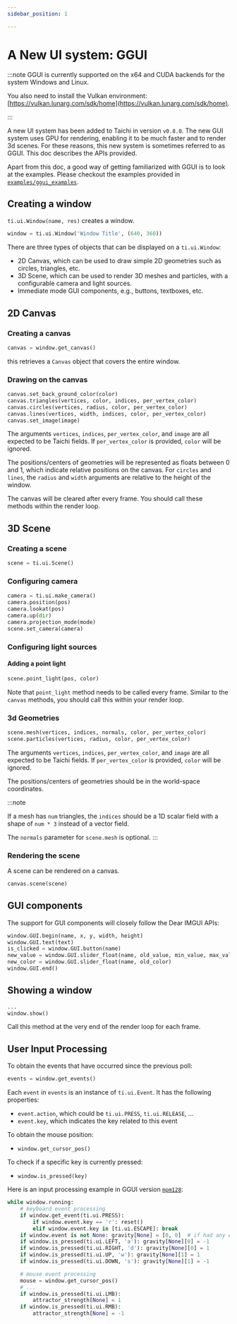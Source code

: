 ```yaml
---
sidebar_position: 1

---
```


# A New UI system: GGUI

:::note
GGUI is currently supported on the x64 and CUDA backends for the system Windows and Linux.

You also need to install the Vulkan environment: [https://vulkan.lunarg.com/sdk/home](https://vulkan.lunarg.com/sdk/home).

:::

A new UI system has been added to Taichi in version `v0.8.0`. The new GUI system uses GPU for rendering, enabling it to be much faster and to render 3d scenes. For these reasons, this new system is sometimes referred to as GGUI. This doc describes the APIs provided.

Apart from this doc, a good way of getting familiarized with GGUI is to look at the examples. Please checkout the examples provided in  [`examples/ggui_examples`](https://github.com/taichi-dev/taichi/tree/master/examples/ggui_examples).

## Creating a window

`ti.ui.Window(name, res)` creates a window.

```python
window = ti.ui.Window('Window Title', (640, 360))
```

There are three types of objects that can be displayed on a `ti.ui.Window`:

* 2D Canvas, which can be used to draw simple 2D geometries such as circles, triangles, etc.
* 3D Scene, which can be used to render 3D meshes and particles, with a configurable camera and light sources.
* Immediate mode GUI components, e.g., buttons, textboxes, etc.

## 2D Canvas

### Creating a canvas

```python
canvas = window.get_canvas()
```
this retrieves a `Canvas` object that covers the entire window.

### Drawing on the canvas

```python
canvas.set_back_ground_color(color)
canvas.triangles(vertices, color, indices, per_vertex_color)
canvas.circles(vertices, radius, color, per_vertex_color)
canvas.lines(vertices, width, indices, color, per_vertex_color)
canvas.set_image(image)
```

The arguments `vertices`, `indices`, `per_vertex_color`, and `image` are all expected to be Taichi fields. If `per_vertex_color` is provided, `color` will be ignored.

The positions/centers of geometries will be represented as floats between 0 and 1, which indicate relative positions on the canvas. For `circles` and `lines`, the `radius` and `width` arguments are relative to the height of the window.

The canvas will be cleared after every frame. You should call these methods within the render loop.


## 3D Scene

### Creating a scene
```python
scene = ti.ui.Scene()
```
### Configuring camera
```python
camera = ti.ui.make_camera()
camera.position(pos)
camera.lookat(pos)
camera.up(dir)
camera.projection_mode(mode)
scene.set_camera(camera)
```


### Configuring light sources
#### Adding a point light
```python
scene.point_light(pos, color)
```
Note that `point_light` method needs to be called every frame. Similar to the `canvas` methods, you should call this within your render loop.


### 3d Geometries
```python
scene.mesh(vertices, indices, normals, color, per_vertex_color)
scene.particles(vertices, radius, color, per_vertex_color)
```

The arguments `vertices`, `indices`, `per_vertex_color`, and `image` are all expected to be Taichi fields. If `per_vertex_color` is provided, `color` will be ignored.

The positions/centers of geometries should be in the world-space coordinates.

:::note

If a mesh has `num` triangles, the `indices` should be a 1D scalar field with a shape of `num * 3` instead of a vector field.

The `normals` parameter for `scene.mesh` is optional.
:::


### Rendering the scene
A scene can be rendered on a canvas.
```python
canvas.scene(scene)
```

## GUI components

The support for GUI components will closely follow the Dear IMGUI APIs:

```python
window.GUI.begin(name, x, y, width, height)
window.GUI.text(text)
is_clicked = window.GUI.button(name)
new_value = window.GUI.slider_float(name, old_value, min_value, max_value)
new_color = window.GUI.slider_float(name, old_color)
window.GUI.end()
```

## Showing a window

```python
...
window.show()
```
Call this method at the very end of the render loop for each frame.

## User Input Processing
To obtain the events that have occurred since the previous poll:

```python
events = window.get_events()
```

Each `event` in `events` is an instance of `ti.ui.Event`. It has the following properties:
* `event.action`, which could be `ti.ui.PRESS`, `ti.ui.RELEASE`, ...
* `event.key`, which indicates the key related to this event

To obtain the mouse position:
* `window.get_cursor_pos()`

To check if a specific key is currently pressed:
* `window.is_pressed(key)`



Here is an input processing example in GGUI version [`mpm128`](https://github.com/taichi-dev/taichi/blob/master/examples/ggui_examples/mpm128_ggui.py):

```python
while window.running:
    # keyboard event processing
    if window.get_event(ti.ui.PRESS):
        if window.event.key == 'r': reset()
        elif window.event.key in [ti.ui.ESCAPE]: break
    if window.event is not None: gravity[None] = [0, 0]  # if had any event
    if window.is_pressed(ti.ui.LEFT, 'a'): gravity[None][0] = -1
    if window.is_pressed(ti.ui.RIGHT, 'd'): gravity[None][0] = 1
    if window.is_pressed(ti.ui.UP, 'w'): gravity[None][1] = 1
    if window.is_pressed(ti.ui.DOWN, 's'): gravity[None][1] = -1

    # mouse event processing
    mouse = window.get_cursor_pos()
    # ...
    if window.is_pressed(ti.ui.LMB):
        attractor_strength[None] = 1
    if window.is_pressed(ti.ui.RMB):
        attractor_strength[None] = -1
```
